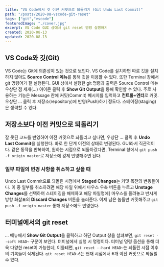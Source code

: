 ```yaml
---
title: "VS Code에서 깃 이전 커밋으로 되돌리기 (Git Undo Last Commit)"
path: "/posts/2020-08-vscode-git-reset"
tags: ["git","vscode"]
featuredImage: "./cover.jpg"
excerpt: VS Code GUI 상에서 git reset 명령 실행하기
created: 2020-08-13
updated: 2020-08-13
---
```


## VS Code와 깃(Git)
VS Code는 Git에 의존성이 있는 것으로 보인다. VS Code를 설치하면 따로 깃을 설치하지 않아도 **Source Control 메뉴**를 통해 깃을 이용할 수 있다. 또한 Terminal 창에서 git 명령어가 잘 실행된다. GUI 상에서 실행한 git 명령과 출력은 Source Control 메뉴 우상단 점 세개(...) 아이콘 클릭 후 **Show Git Output**을 통해 확인할 수 있다. 주로 사용하는 기능은 Message 란에 커밋(Commit) 메시지를 입력하고 **컨트롤+엔터**로 커밋. 우상단 ... 클릭 후 저장소(repository)에 반영(Push)하기 정도다. 스테이징(staging)은 생략할 수 있다.

## 저장소보다 이전 커밋으로 되돌리기
잘 못된 코드를 반영하여 이전 커밋으로 되돌리고 싶다면, 우상단 ... 클릭 후 **Undo Last Commit**을 실행한다. 바로 한 단계 이전의 상태로 변경된다. GUI라서 직관적이다. 같은 동작을 반복하여, 원하는 시점으로 되돌아갔다면, Terminal 창에서 ```git push -f origin master```로 저장소에 강제 반영해주면 된다.
### 일부 파일의 변경 사항을 취소하고 싶을 때
Undo Last Commit으로 되돌린 시점에서 **Staged Changes**는 커밋 목전의 변동들이다. 이 중 일부를 취소하려면 해당 파일 위에서 마우스 우측 버튼을 누르고 **Unstage Changes**를 선택하여 스테이징을 해제하고 해당 파일명에[ 마우스를 올려놓고 반시계 방향 화살표의 **Discard Changes** 버튼을 눌러준다. 이제 남은 놈들만 커밋해주고 ```git push -f origin master``` 통해 저장소에도 반영한다.

## 터미널에서의 git reset
... 메뉴에서 **Show Git Output**을 클릭하고 하단 Output 창을 살펴보면, ```git reset --soft HEAD~``` 구문이 보인다. 터미널에서 실행 시 명령이다. 터미널 명령 옵션을 통해 더욱 다양한 reset이 가능한데, 이를테면, ```git reset --hard HEAD~```는 되돌린 시점 이후의 기록들이 삭제된다. ```git reset HEAD~6```는 현재 시점에서 6개 이전 커밋으로 되돌릴 수 있다.